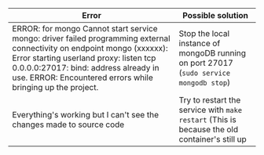 | Error | Possible solution |
| ----- | ------ |
| ERROR: for mongo  Cannot start service mongo: driver failed programming external connectivity on endpoint mongo (xxxxxx): Error starting userland proxy: listen tcp 0.0.0.0:27017: bind: address already in use. ERROR: Encountered errors while bringing up the project. | Stop the local instance of mongoDB running on port 27017 (`sudo service mongodb stop`) |
| Everything's working but I can't see the changes made to source code | Try to restart the service with `make restart` (This is because the old container's still up |
